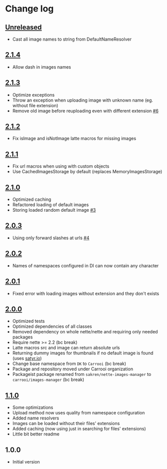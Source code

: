 # Change log

## [Unreleased](https://github.com/Carrooi/Nette-ImagesManager/compare/2.1.4...master)
* Cast all image names to string from DefaultNameResolver

## [2.1.4](https://github.com/Carrooi/Nette-ImagesManager/compare/2.1.3...2.1.4)
* Allow dash in images names

## [2.1.3](https://github.com/Carrooi/Nette-ImagesManager/compare/2.1.2...2.1.3)
* Optimize exceptions
* Throw an exception when uploading image with unknown name (eg. without file extension)
* Remove old image before reuploading even with different extension [#6](https://github.com/Carrooi/Nette-ImagesManager/issues/6)

## [2.1.2](https://github.com/Carrooi/Nette-ImagesManager/compare/2.1.1...2.1.2)
* Fix isImage and isNotImage latte macros for missing images

## [2.1.1](https://github.com/Carrooi/Nette-ImagesManager/compare/2.1.0...2.1.1)
* Fix url macros when using with custom objects
* Use CachedImagesStorage by default (replaces MemoryImagesStorage)

## [2.1.0](https://github.com/Carrooi/Nette-ImagesManager/compare/2.0.3...2.1.0)
* Optimized caching
* Refactored loading of default images
* Storing loaded random default image [#3](https://github.com/Carrooi/Nette-ImagesManager/issues/3)

## [2.0.3](https://github.com/Carrooi/Nette-ImagesManager/compare/2.0.2...2.0.3)
* Using only forward slashes at urls [#4](https://github.com/Carrooi/Nette-ImagesManager/issues/4)

## [2.0.2](https://github.com/Carrooi/Nette-ImagesManager/compare/2.0.1...2.0.2)
* Names of namespaces configured in DI can now contain any character

## [2.0.1](https://github.com/Carrooi/Nette-ImagesManager/compare/2.0.0...2.0.1)
* Fixed error with loading images without extension and they don't exists

## [2.0.0](https://github.com/Carrooi/Nette-ImagesManager/compare/1.1.0...2.0.0)
* Optimized tests
* Optimized dependencies of all classes
* Removed dependency on whole nette/nette and requiring only needed packages
* Require nette >= 2.2 (bc break)
* Latte macros src and image can return absolute urls
* Returning dummy images for thumbnails if no default image is found (uses [satyr.io](http://satyr.io/))
* Change base namespace from `DK` to `Carrooi` (bc break)
* Package and repository moved under Carrooi organization
* Packageist package renamed from `sakren/nette-images-manager` to `carrooi/images-manager` (bc break)

## [1.1.0](https://github.com/Carrooi/Nette-ImagesManager/compare/1.0.0...1.1.0)
* Some optimizations
* Upload method now uses quality from namespace configuration
* Added name resolvers
* Images can be loaded without their files' extensions
* Added caching (now using just in searching for files' extensions)
* Little bit better readme

## 1.0.0
* Initial version
